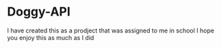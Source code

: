 
# Doggy-API

I have created this as a prodject that was assigned to me in school
I hope you enjoy this as much as I did